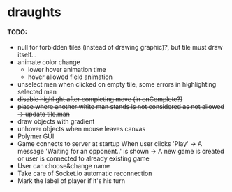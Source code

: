 # draughts

#### TODO:

+ null for forbidden tiles (instead of drawing graphic)?, but tile must draw itself...
+ animate color change
  + lower hover animation time
  + hover allowed field animation
+ unselect men when clicked on empty tile, some errors in highlighting selected man
+ ~~disable highlight after completing move (in onComplete?)~~
+ ~~place where another white man stands is not considered as not allowed -> update tile.man~~
+ draw objects with gradient
+ unhover objects when mouse leaves canvas
+ Polymer GUI
+ Game connects to server at startup
  When user clicks 'Play' -> A message 'Waiting for an opponent..' is shown -> A new game is created or user is connected to already existing game
+ User can choose&change name
+ Take care of Socket.io automatic reconnection
+ Mark the label of player if it's his turn
